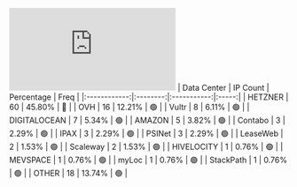 ![Diagramm](https://github.com/obajay/StateSync-snapshots/blob/main/Projects/Juno/1/README.md)
| Data Center | IP Count | Percentage | Freq |
|:------------:|:--------:|:-----------:|:-----:|
| HETZNER | 60 | 45.80% | 🔴 |
| OVH | 16 | 12.21% | 🟢 |
| Vultr | 8 | 6.11% | 🟢 |
| DIGITALOCEAN | 7 | 5.34% | 🟢 |
| AMAZON | 5 | 3.82% | 🟢 |
| Contabo | 3 | 2.29% | 🟢 |
| IPAX | 3 | 2.29% | 🟢 |
| PSINet | 3 | 2.29% | 🟢 |
| LeaseWeb | 2 | 1.53% | 🟢 |
| Scaleway | 2 | 1.53% | 🟢 |
| HIVELOCITY | 1 | 0.76% | 🟢 |
| MEVSPACE | 1 | 0.76% | 🟢 |
| myLoc | 1 | 0.76% | 🟢 |
| StackPath | 1 | 0.76% | 🟢 |
| OTHER | 18 | 13.74% | 🟢 |